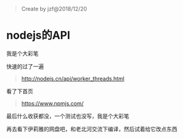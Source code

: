 > Create by jzf@2018/12/20

# nodejs的API
我是个大彩笔


快速的过了一遍
>http://nodejs.cn/api/worker_threads.html

看了下首页
>https://www.npmjs.com/

最后什么收获都没，一个测试也没写，我是个大彩笔

再去看下伊莉雅的网盘吧，和老北河交流下编译，然后试着给它改点东西